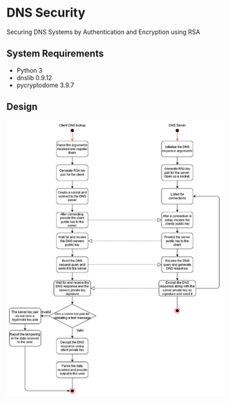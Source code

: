 
# DNS Security

Securing DNS Systems by Authentication and Encryption using RSA

## System Requirements

- Python 3
- dnslib 0.9.12
- pycryptodome 3.9.7

## Design
![image](Design.jpg)
